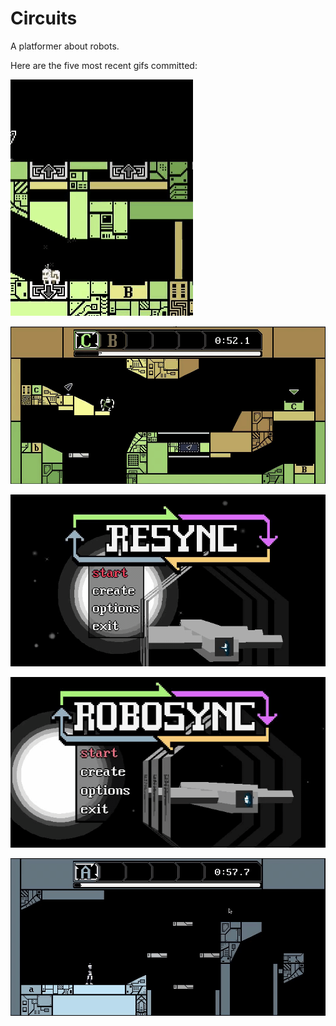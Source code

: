 # Circuits
A platformer about robots.

Here are the five most recent gifs committed:

![119-tele-effect.gif](gifs/119-tele-effect.gif?raw=true "119-tele-effect")

![118-failure-message.gif](gifs/118-failure-message.gif?raw=true "118-failure-message")

![117-resync.gif](gifs/117-resync.gif?raw=true "117-resync")

![116-robosync.gif](gifs/116-robosync.gif?raw=true "116-robosync")

![115-camera-hide-oob.gif](gifs/115-camera-hide-oob.gif?raw=true "115-camera-hide-oob")
